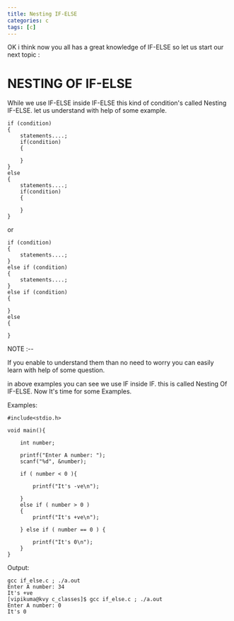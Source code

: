 ```yaml
---
title: Nesting IF-ELSE
categories: c
tags: [c]
---
```


OK i think now you all has a great knowledge of IF-ELSE so let us start our
next topic :

# NESTING OF IF-ELSE 

While we use IF-ELSE inside IF-ELSE this kind of
condition's called Nesting IF-ELSE.
let us understand with help of some example.

```
if (condition)
{
    statements....;
    if(condition)
    {

    }
}
else
{
    statements....;
    if(condition)
    {

    }
}
```

or



```
if (condition)
{
    statements....;
}
else if (condition)
{
    statements....;
}
else if (condition)
{

}
else
{

}
```

NOTE :--

If you enable to understand them than no need to worry you can easily learn
with help of some question.

in above examples you can see we use IF inside IF.
this is called Nesting Of IF-ELSE.
Now It's time for some Examples.


Examples:
```
#include<stdio.h>

void main(){

    int number;

    printf("Enter A number: ");
    scanf("%d", &number);

    if ( number < 0 ){
    
        printf("It's -ve\n");
    
    }
    else if ( number > 0 )
    {
        printf("It's +ve\n");
    
    } else if ( number == 0 ) {
    
        printf("It's 0\n");
    }
}
```

Output:
```
gcc if_else.c ; ./a.out 
Enter A number: 34
It's +ve
[vipikuma@kvy c_classes]$ gcc if_else.c ; ./a.out 
Enter A number: 0
It's 0
```